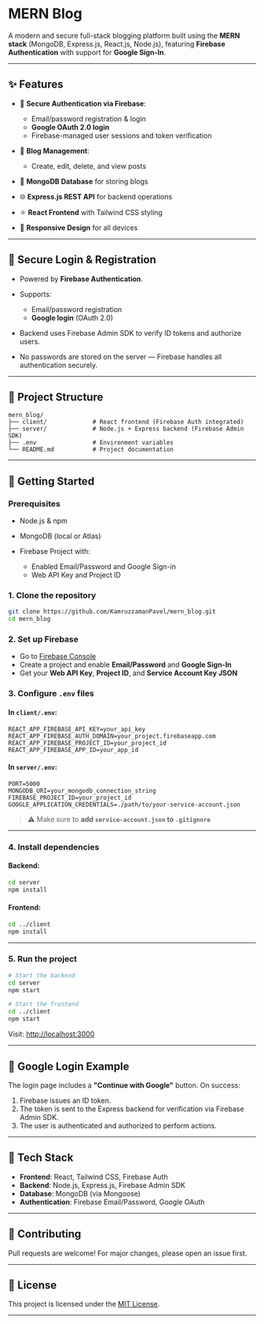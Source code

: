 # MERN Blog

A modern and secure full-stack blogging platform built using the **MERN stack** (MongoDB, Express.js, React.js, Node.js), featuring **Firebase Authentication** with support for **Google Sign-In**.

---

## ✨ Features

- 🔐 **Secure Authentication via Firebase**:

  - Email/password registration & login
  - **Google OAuth 2.0 login**
  - Firebase-managed user sessions and token verification

- 📝 **Blog Management**:

  - Create, edit, delete, and view posts

- 💾 **MongoDB Database** for storing blogs
- 🌐 **Express.js REST API** for backend operations
- ⚛️ **React Frontend** with Tailwind CSS styling
- 🔄 **Responsive Design** for all devices

---

## 🔐 Secure Login & Registration

- Powered by **Firebase Authentication**.
- Supports:

  - Email/password registration
  - **Google login** (OAuth 2.0)

- Backend uses Firebase Admin SDK to verify ID tokens and authorize users.
- No passwords are stored on the server — Firebase handles all authentication securely.

---

## 📁 Project Structure

```
mern_blog/
├── client/             # React frontend (Firebase Auth integrated)
├── server/             # Node.js + Express backend (Firebase Admin SDK)
├── .env                # Environment variables
└── README.md           # Project documentation
```

---

## 🚀 Getting Started

### Prerequisites

- Node.js & npm
- MongoDB (local or Atlas)
- Firebase Project with:

  - Enabled Email/Password and Google Sign-in
  - Web API Key and Project ID

### 1. Clone the repository

```bash
git clone https://github.com/KamruzzamanPavel/mern_blog.git
cd mern_blog
```

### 2. Set up Firebase

- Go to [Firebase Console](https://console.firebase.google.com/)
- Create a project and enable **Email/Password** and **Google Sign-In**
- Get your **Web API Key**, **Project ID**, and **Service Account Key JSON**

### 3. Configure `.env` files

#### In `client/.env`:

```env
REACT_APP_FIREBASE_API_KEY=your_api_key
REACT_APP_FIREBASE_AUTH_DOMAIN=your_project.firebaseapp.com
REACT_APP_FIREBASE_PROJECT_ID=your_project_id
REACT_APP_FIREBASE_APP_ID=your_app_id
```

#### In `server/.env`:

```env
PORT=5000
MONGODB_URI=your_mongodb_connection_string
FIREBASE_PROJECT_ID=your_project_id
GOOGLE_APPLICATION_CREDENTIALS=./path/to/your-service-account.json
```

> ⚠️ Make sure to **add `service-account.json` to `.gitignore`**

---

### 4. Install dependencies

#### Backend:

```bash
cd server
npm install
```

#### Frontend:

```bash
cd ../client
npm install
```

---

### 5. Run the project

```bash
# Start the backend
cd server
npm start
```

```bash
# Start the frontend
cd ../client
npm start
```

Visit: [http://localhost:3000](http://localhost:3000)

---

## 🔑 Google Login Example

The login page includes a **"Continue with Google"** button. On success:

1. Firebase issues an ID token.
2. The token is sent to the Express backend for verification via Firebase Admin SDK.
3. The user is authenticated and authorized to perform actions.

---

## 🧩 Tech Stack

- **Frontend**: React, Tailwind CSS, Firebase Auth
- **Backend**: Node.js, Express.js, Firebase Admin SDK
- **Database**: MongoDB (via Mongoose)
- **Authentication**: Firebase Email/Password, Google OAuth

---

## 🤝 Contributing

Pull requests are welcome! For major changes, please open an issue first.

---

## 📄 License

This project is licensed under the [MIT License](LICENSE).

---
